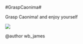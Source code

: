#GraspCaonima#

Grasp Caonima! and enjoy yourself

![](http://i.imgur.com/T17ChJ0.gif)









@author wb_james
